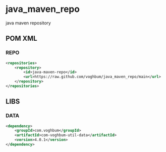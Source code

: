 # java_maven_repo
java maven repository

## POM XML

### REPO

```xml
<repositories>
 	<repository>
		<id>java-maven-repo</id>
		<url>https://raw.github.com/voghbum/java_maven_repo/main</url>
	</repository>
</repositories>
```

## LIBS
### DATA

```xml
<dependency>
	<groupId>com.voghbum</groupId>
	<artifactId>com-voghbum-util-data</artifactId>
	<version>4.0.1</version>
</dependency>
```
  
